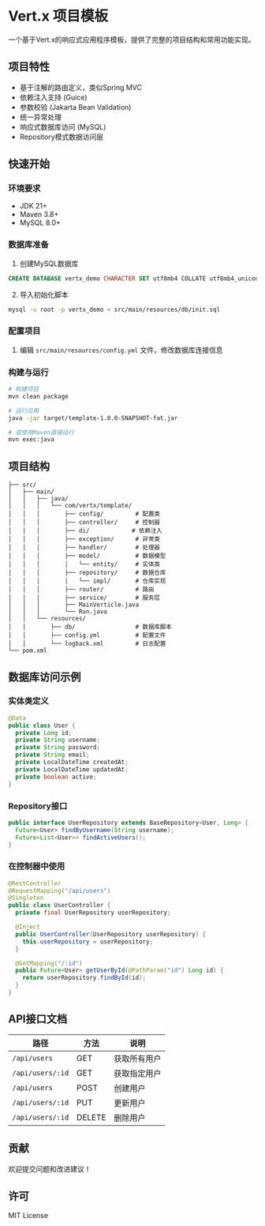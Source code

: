 # Vert.x 项目模板

一个基于Vert.x的响应式应用程序模板，提供了完整的项目结构和常用功能实现。

## 项目特性

- 基于注解的路由定义，类似Spring MVC
- 依赖注入支持 (Guice)
- 参数校验 (Jakarta Bean Validation)
- 统一异常处理
- 响应式数据库访问 (MySQL)
- Repository模式数据访问层

## 快速开始

### 环境要求

- JDK 21+
- Maven 3.8+
- MySQL 8.0+

### 数据库准备

1. 创建MySQL数据库
```sql
CREATE DATABASE vertx_demo CHARACTER SET utf8mb4 COLLATE utf8mb4_unicode_ci;
```

2. 导入初始化脚本
```bash
mysql -u root -p vertx_demo < src/main/resources/db/init.sql
```

### 配置项目

1. 编辑 `src/main/resources/config.yml` 文件，修改数据库连接信息

### 构建与运行

```bash
# 构建项目
mvn clean package

# 运行应用
java -jar target/template-1.0.0-SNAPSHOT-fat.jar

# 或使用Maven直接运行
mvn exec:java
```

## 项目结构

```
├── src/
│   ├── main/
│   │   ├── java/
│   │   │   └── com/vertx/template/
│   │   │       ├── config/         # 配置类
│   │   │       ├── controller/     # 控制器
│   │   │       ├── di/            # 依赖注入
│   │   │       ├── exception/      # 异常类
│   │   │       ├── handler/        # 处理器
│   │   │       ├── model/          # 数据模型
│   │   │       │   └── entity/     # 实体类
│   │   │       ├── repository/     # 数据仓库
│   │   │       │   └── impl/       # 仓库实现
│   │   │       ├── router/         # 路由
│   │   │       ├── service/        # 服务层
│   │   │       ├── MainVerticle.java
│   │   │       └── Run.java
│   │   └── resources/
│   │       ├── db/                 # 数据库脚本
│   │       ├── config.yml          # 配置文件
│   │       └── logback.xml         # 日志配置
└── pom.xml
```

## 数据库访问示例

### 实体类定义

```java
@Data
public class User {
  private Long id;
  private String username;
  private String password;
  private String email;
  private LocalDateTime createdAt;
  private LocalDateTime updatedAt;
  private boolean active;
}
```

### Repository接口

```java
public interface UserRepository extends BaseRepository<User, Long> {
  Future<User> findByUsername(String username);
  Future<List<User>> findActiveUsers();
}
```

### 在控制器中使用

```java
@RestController
@RequestMapping("/api/users")
@Singleton
public class UserController {
  private final UserRepository userRepository;

  @Inject
  public UserController(UserRepository userRepository) {
    this.userRepository = userRepository;
  }

  @GetMapping("/:id")
  public Future<User> getUserById(@PathParam("id") Long id) {
    return userRepository.findById(id);
  }
}
```

## API接口文档

| 路径             | 方法   | 说明         |
| ---------------- | ------ | ------------ |
| `/api/users`     | GET    | 获取所有用户 |
| `/api/users/:id` | GET    | 获取指定用户 |
| `/api/users`     | POST   | 创建用户     |
| `/api/users/:id` | PUT    | 更新用户     |
| `/api/users/:id` | DELETE | 删除用户     |

## 贡献

欢迎提交问题和改进建议！

## 许可

MIT License
